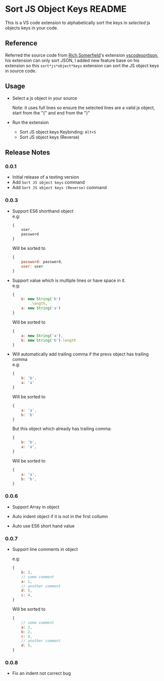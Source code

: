 # Sort JS Object Keys README

This is a VS code extension to alphabetically sort the keys in _selected_ js objects keys in your code.

## Reference

Referred the source code from [Rich Somerfield](https://github.com/richie5um)'s extension
[vscode*sort*json](https://github.com/richie5um/vscode*sort*json), his extension can only sort JSON, I added new feature base on his extension so this `sort*js*object*keys` extension can sort the JS object keys in source code.

## Usage

* Select a js object in your source

  Note: it uses full lines so ensure the selected lines are a valid js object, start from the "{" and end from the "}"

* Run the extension

  * Sort JS object keys
  Keybinding: `Alt+S`
  * Sort JS object keys (Reverse)


## Release Notes

### 0.0.1

* Initial release of a testing version  
* Add `Sort JS object keys` command
* Add `Sort JS object keys (Reverse)` command

### 0.0.3

* Support ES6 shorthand object  
    e.g: 
    ```js
    {
        user,
        password
    }
    ```
    Will be sorted to 
    ```js
    {
        password: password,
        user: user
    }
    ```

* Support value which is multiple lines or have space in it.  
    e.g:
    ```js
    {
        b: new String('b')
            .length,
        a: new String('a')
    }
    ```
    Will be sorted to 
    ```js
    {
        a: new String('a'),
        b: new String('b').length
    }
    ```
* Will automatically add trailing comma if the prevs object has trailing comma  
    e.g:
    ```js
    {
        b: 'b',
        a: 'a'
    }
    ```
    Will be sorted to 
    ```js
    {
        a: 'a',
        b: 'b'
    }
    ```
    But this object which already has trailing comma:
    ```js
    {
        b: 'b',
        a: 'a',
    }
    ```
    Will be sorted to 
    ```js
    {
        a: 'a',
        b: 'b',
    }
    ```

### 0.0.6

* Support Array in object

* Auto indent object if it is not in the first collumn

* Auto use ES6 short hand value


### 0.0.7

* Support line comments in object

    e.g:
    ```js
    {
        b: 2,
        // some comment
        a: 1,
        // another comment
        d: 5,
        c: 4,
    }
    ```
    Will be sorted to 
    ```js
    {
        // some comment
        a: 1,
        b: 2,
        c: 4,
        // another comment
        d: 5,
    }
    ```

### 0.0.8

* Fix an indent not correct bug